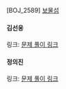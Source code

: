 [BOJ_2589] [보물섬](https://www.acmicpc.net/problem/2589)<br>

#### 김선웅
링크: [문제 풀이 링크](https://github.com/dnd2dnd/coding-test/blob/2347794f03880028c5ecc719e39b8cadaedb7b91/src/com/solution/baekjoon/dfsbfs/BOJ2589.java)

#### 정의진 
링크: [문제 풀이 링크](https://github.com/uijin-j/algorithm-coding-test/tree/main/%EB%B0%B1%EC%A4%80/Gold/2589.%E2%80%85%EB%B3%B4%EB%AC%BC%EC%84%AC)
